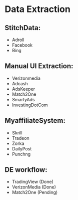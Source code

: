 # Data Extraction

## StitchData:

- Adroll  
- Facebook  
- Bing

## Manual UI Extraction:

- Verizonmedia  
- Adcash  
- AdsKeeper  
- Match2One  
- SmartyAds  
- InvestingDotCom  

## MyaffiliateSystem:

- Skrill  
- Tradeon  
- Zorka  
- DailyPost  
- Punchng  

## DE workflow:

- TradingView (Done)  
- VerizonMedia (Done)  
- Match2One (Pending)  

